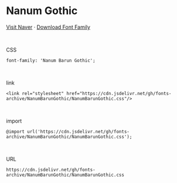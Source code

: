 # Nanum Gothic

[Visit Naver](https://hangeul.naver.com/font) · [Download Font Family](https://cdn.jsdelivr.net/gh/fonts-archive/NanumBarunGothic/NanumBarunGothic.zip)

&nbsp;

CSS

```
font-family: 'Nanum Barun Gothic';
```

&nbsp;

link

```
<link rel="stylesheet" href="https://cdn.jsdelivr.net/gh/fonts-archive/NanumBarunGothic/NanumBarunGothic.css"/>
```

&nbsp;

import

```
@import url('https://cdn.jsdelivr.net/gh/fonts-archive/NanumBarunGothic/NanumBarunGothic.css');
```

&nbsp;

URL

```
https://cdn.jsdelivr.net/gh/fonts-archive/NanumBarunGothic/NanumBarunGothic.css
```
